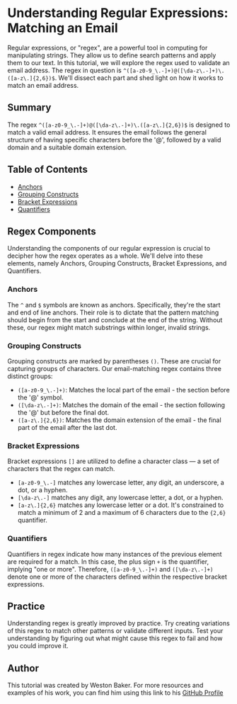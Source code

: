 # Understanding Regular Expressions: Matching an Email

Regular expressions, or "regex", are a powerful tool in computing for manipulating strings. They allow us to define search patterns and apply them to our text. In this tutorial, we will explore the regex used to validate an email address. The regex in question is `^([a-z0-9_\.-]+)@([\da-z\.-]+)\.([a-z\.]{2,6})$`. We'll dissect each part and shed light on how it works to match an email address.

## Summary

The regex `^([a-z0-9_\.-]+)@([\da-z\.-]+)\.([a-z\.]{2,6})$` is designed to match a valid email address. It ensures the email follows the general structure of having specific characters before the '@', followed by a valid domain and a suitable domain extension.

## Table of Contents

- [Anchors](#anchors)
- [Grouping Constructs](#grouping-constructs)
- [Bracket Expressions](#bracket-expressions)
- [Quantifiers](#quantifiers)

## Regex Components

Understanding the components of our regular expression is crucial to decipher how the regex operates as a whole. We'll delve into these elements, namely Anchors, Grouping Constructs, Bracket Expressions, and Quantifiers.

### Anchors

The `^` and `$` symbols are known as anchors. Specifically, they're the start and end of line anchors. Their role is to dictate that the pattern matching should begin from the start and conclude at the end of the string. Without these, our regex might match substrings within longer, invalid strings.

### Grouping Constructs

Grouping constructs are marked by parentheses `()`. These are crucial for capturing groups of characters. Our email-matching regex contains three distinct groups:
- `([a-z0-9_\.-]+)`: Matches the local part of the email - the section before the '@' symbol.
- `([\da-z\.-]+)`: Matches the domain of the email - the section following the '@' but before the final dot.
- `([a-z\.]{2,6})`: Matches the domain extension of the email - the final part of the email after the last dot.

### Bracket Expressions

Bracket expressions `[]` are utilized to define a character class — a set of characters that the regex can match. 
- `[a-z0-9_\.-]` matches any lowercase letter, any digit, an underscore, a dot, or a hyphen.
- `[\da-z\.-]` matches any digit, any lowercase letter, a dot, or a hyphen.
- `[a-z\.]{2,6}` matches any lowercase letter or a dot. It's constrained to match a minimum of 2 and a maximum of 6 characters due to the `{2,6}` quantifier.

### Quantifiers

Quantifiers in regex indicate how many instances of the previous element are required for a match. In this case, the plus sign `+` is the quantifier, implying "one or more". Therefore, `([a-z0-9_\.-]+)` and `([\da-z\.-]+)` denote one or more of the characters defined within the respective bracket expressions.

## Practice

Understanding regex is greatly improved by practice. Try creating variations of this regex to match other patterns or validate different inputs. Test your understanding by figuring out what might cause this regex to fail and how you could improve it.

## Author

This tutorial was created by Weston Baker. For more resources and examples of his work, you can find him using this link to his [GitHub Profile](https://github.com/WesBaker0)
